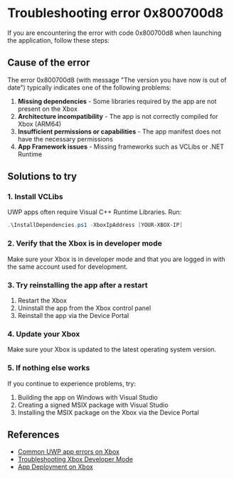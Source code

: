 # Troubleshooting error 0x800700d8

If you are encountering the error with code 0x800700d8 when launching the application, follow these steps:

## Cause of the error

The error 0x800700d8 (with message "The version you have now is out of date") typically indicates one of the following problems:

1. **Missing dependencies** - Some libraries required by the app are not present on the Xbox
2. **Architecture incompatibility** - The app is not correctly compiled for Xbox (ARM64)
3. **Insufficient permissions or capabilities** - The app manifest does not have the necessary permissions
4. **App Framework issues** - Missing frameworks such as VCLibs or .NET Runtime

## Solutions to try

### 1. Install VCLibs

UWP apps often require Visual C++ Runtime Libraries. Run:

```powershell
.\InstallDependencies.ps1 -XboxIpAddress [YOUR-XBOX-IP]
```

### 2. Verify that the Xbox is in developer mode

Make sure your Xbox is in developer mode and that you are logged in with the same account used for development.

### 3. Try reinstalling the app after a restart

1. Restart the Xbox
2. Uninstall the app from the Xbox control panel
3. Reinstall the app via the Device Portal

### 4. Update your Xbox

Make sure your Xbox is updated to the latest operating system version.

### 5. If nothing else works

If you continue to experience problems, try:

1. Building the app on Windows with Visual Studio
2. Creating a signed MSIX package with Visual Studio
3. Installing the MSIX package on the Xbox via the Device Portal

## References

- [Common UWP app errors on Xbox](https://docs.microsoft.com/en-us/windows/uwp/xbox-apps/known-issues)
- [Troubleshooting Xbox Developer Mode](https://docs.microsoft.com/en-us/windows/uwp/xbox-apps/troubleshooting)
- [App Deployment on Xbox](https://docs.microsoft.com/en-us/windows/uwp/xbox-apps/development-environment-setup) 